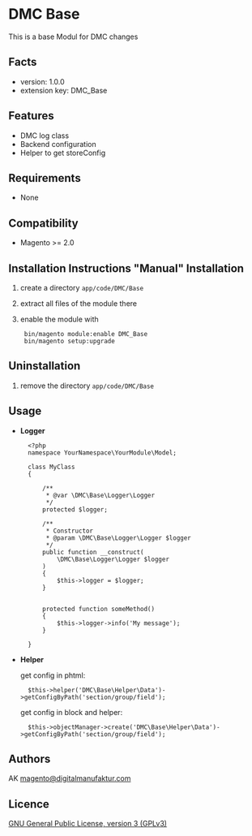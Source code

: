 DMC Base
=====================
This is a base Modul for DMC changes

Facts
-----
- version: 1.0.0
- extension key: DMC_Base

Features
-----------
- DMC log class
- Backend configuration
- Helper to get storeConfig


Requirements
------------
- None

Compatibility
-------------
- Magento >= 2.0

Installation Instructions "Manual" Installation
---------------------------------------------
1. create a directory `app/code/DMC/Base`
2. extract all files of the module there
3. enable the module with

        bin/magento module:enable DMC_Base
        bin/magento setup:upgrade
        

Uninstallation
--------------
1. remove the directory `app/code/DMC/Base`

Usage
-----
- **Logger**
    
        <?php
        namespace YourNamespace\YourModule\Model;
        
        class MyClass
        {
        
            /**
             * @var \DMC\Base\Logger\Logger
             */
            protected $logger;
        
            /**
             * Constructor
             * @param \DMC\Base\Logger\Logger $logger
             */
            public function __construct(
                \DMC\Base\Logger\Logger $logger
            )
            {
                $this->logger = $logger;
            }
        
            
            protected function someMethod()
            {
                $this->logger->info('My message');
            }
        
        }

- **Helper**
    
    get config in phtml:
    
        $this->helper('DMC\Base\Helper\Data')->getConfigByPath('section/group/field');
        
    get config in block and helper:
        
        $this->objectManager->create('DMC\Base\Helper\Data')->getConfigByPath('section/group/field');
    
    
Authors
---------
AK <magento@digitalmanufaktur.com>

Licence
-------
[GNU General Public License, version 3 (GPLv3)](http://opensource.org/licenses/gpl-3.0)
